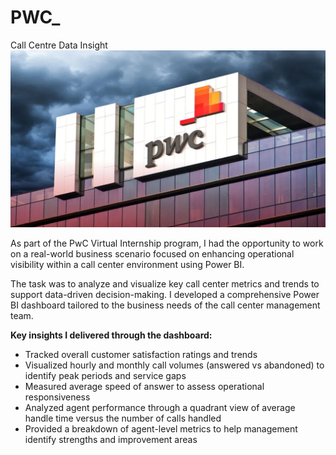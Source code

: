# PWC_
Call Centre Data Insight
![png](https://github.com/Firdousrahmani/PWC_/blob/main/pwc%20thumbnail.webp)



As part of the PwC Virtual Internship program, I had the opportunity to work on a real-world business scenario focused on enhancing operational 
visibility within a call center environment using Power BI.

The task was to analyze and visualize key call center metrics and trends to support data-driven decision-making. I developed a comprehensive Power BI
dashboard tailored to the business needs of the call center management team.

**Key insights I delivered through the dashboard:**

- Tracked overall customer satisfaction ratings and trends
- Visualized hourly and monthly call volumes (answered vs abandoned) to identify peak periods and service gaps
- Measured average speed of answer to assess operational responsiveness
- Analyzed agent performance through a quadrant view of average handle time versus the number of calls handled
- Provided a breakdown of agent-level metrics to help management identify strengths and improvement areas



